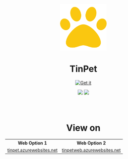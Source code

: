 <p align="center"><a href="[https://newpipe.net](https://tinpet.azurewebsites.net)"><img src="https://github.com/Radanes7512/Tinpet_TFG/blob/1.0.0/app/src/main/res/drawable-nodpi/icon_pawprint.png" width="150"></a></p> 
<h1 align="center"><b>TinPet</b></h1>

<p align="center"><a href="https://github.com/Radanes7512/Tinpet_TFG/releases/download/1.0.0/tinpet-1.0.0.apk"><img src="https://www.startpage.com/av/proxy-image?piurl=https%3A%2F%2Fwww.seoclerk.com%2Fpics%2F294333-1INeVg1416150620.png&sp=1685980109Ta16b57e78d8643c64f3fc9234dec7580365429d519f0ae637a67063bb1716a90" alt="Get it" height=80/></a></p>

<p align="center">
<a href="https://github.com/Radanes7512/Tinpet_TFG/releases" alt="GitHub release"><img src="https://img.shields.io/github/release/Radanes7512/Tinpet_TFG.svg" ></a>
<a href="https://www.gnu.org/licenses/gpl-3.0" alt="License: GPLv3"><img src="https://img.shields.io/badge/License-GPL%20v3-blue.svg"></a>
</p>
<br>
<br>
<h1 align="center"><b>View on</b></h1>
<table align="center">
  <tr>
    <th>Web Option 1</th>
    <th>Web Option 2</th>
  </tr>
  <tr>
    <td><a href="https://tinpet.azurewebsites.net">tinpet.azurewebsites.net</a></td>
    <td><a href="https://tinpetweb.azurewebsites.net">tinpetweb.azurewebsites.net</a></td>
  </tr>
</table>
